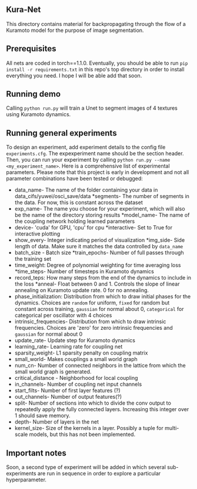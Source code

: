 ## Kura-Net
This directory contains material for backpropagating through the flow of a Kuramoto model for the purpose of image segmentation. 

## Prerequisites
All nets are coded in torch==1.1.0. Eventually, you should be able to run `pip install -r requirements.txt` in this repo's top directory in order to install everything you need. I hope I will be able add that soon.

## Running demo
Calling `python run.py` will train a Unet to segment images of 4 textures using Kuramoto dynamics. 

## Running general experiments
To design an experiment, add experiment details to the config file `experiments.cfg`. The expexperiment name should be the section header. Then, you can run your experiment by calling `python run.py --name <my_experiment_name>`. Here is a comprehensive list of experimental parameters. Please note that this project is early in development and not all parameter combinations have been tested or debugged: 

* data_name- The name of the folder containing your data in data_cifs/yuwei/osci_save/data
*segments- The number of segments in the data. For now, this is constant across the dataset
* exp_name- The name you choose for your experiment, which will also be the name of the directory storing results
*model_name- The name of the coupling network holding learned parameters
* device- 'cuda' for GPU, 'cpu' for cpu
*interactive- Set to True for interactive plotting
* show_every- Integer indicating period of visualization
*img_side- Side length of data. Make sure it matches the data controlled by `data_name`
* batch_size - Batch size
*train_epochs- Number of full passes through the training set
* time_weight: Degree of polynomial weighting for time averaging loss
*time_steps- Number of timesteps in Kuramoto dynamics
* record_teps: How many steps from the end of the dynamics to include in the loss
*anneal- Float between 0 and 1. Controls the slope of linear annealing on Kuramoto update rate. 0 for no annealing.
* phase_initialization: Distribution from which to draw initial phases for the dynamics. Choices are `random` for uniform, `fixed` for random but constant across training, `gaussian` for normal about 0, `categorical` for categorical per oscillator with 4 choices
* intrinsic_frequencies- Distribution from which to draw intrinsic frequencies. Choices are 'zero' for zero intrinsic frequencies and `gaussian` for normal about 0
* update_rate- Update step for Kuramoto dynamics
* learning_rate- Learning rate for coupling net
* sparsity_weight- L1 sparsity penalty on coupling matrix
* small_world- Makes couplings a small world graph
* num_cn- Number of connected neighbors in the lattice from which the small world graph is generated.
* critical_distance - Neighborhood for local coupling
* in_channels- Number of coupling net input channels
* start_filts- Number of first layer features (?)
* out_channels- Number of output features(?)
* split- Number of sections into which to divide the conv output to repeatedly apply the fully connected layers. Increasing this integer over 1 should save memory.
* depth- Number of layers in the net
* kernel_size- Size of the kernels in a layer. Possibly a tuple for multi-scale models, but this has not been implemented.

## Important notes
Soon, a second type of experiment will be added in which several sub-experiments are run in sequence in order to explore a particular hyperparameter.  
